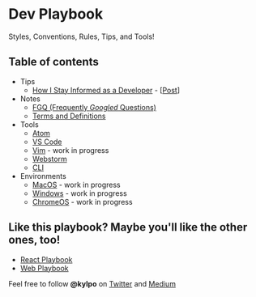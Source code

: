 # Dev Playbook
Styles, Conventions, Rules, Tips, and Tools!

## Table of contents
- Tips
  - [How I Stay Informed as a Developer](https://github.com/kylpo/dev-playbook/blob/master/tips/How-I-Stay-Informed-as-a-Developer.md) - [[Post](https://medium.com/@kylpo/how-i-stay-informed-as-a-developer-1fb3eaf043c3)]
- Notes
  - [FGQ (Frequently *Googled* Questions)](https://github.com/kylpo/dev-playbook/blob/master/notes/FGQ.md)
  - [Terms and Definitions](https://github.com/kylpo/dev-playbook/blob/master/notes/terms.md)
- Tools
  - [Atom](https://github.com/kylpo/dev-playbook/blob/master/tools/Atom.md)
  - [VS Code](https://github.com/kylpo/dev-playbook/blob/master/tools/VSCode.md)
  - [Vim](https://github.com/kylpo/dev-playbook/blob/master/tools/Vim.md) - work in progress
  - [Webstorm](https://github.com/kylpo/dev-playbook/blob/master/tools/Webstorm.md)
  - [CLI](https://github.com/kylpo/dev-playbook/blob/master/tools/CLI.md)
- Environments
  - [MacOS](https://github.com/kylpo/dev-playbook/blob/master/environments/MacOS.md) - work in progress
  - [Windows](https://github.com/kylpo/dev-playbook/blob/master/environments/Windows.md) - work in progress
  - [ChromeOS](https://github.com/kylpo/dev-playbook/blob/master/environments/ChromeOS.md) - work in progress

## Like this playbook? Maybe you'll like the other ones, too!
- [React Playbook](https://github.com/kylpo/react-playbook)
- [Web Playbook](https://github.com/kylpo/web-playbook)

Feel free to follow **@kylpo** on [Twitter](https://twitter.com/kylpo) and [Medium](https://medium.com/@kylpo)